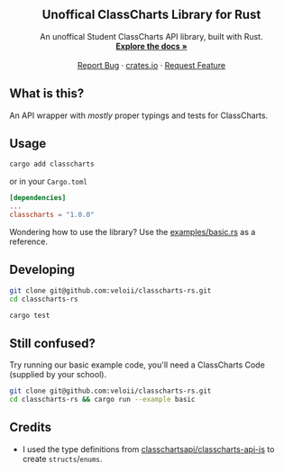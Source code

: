 <div align="center">
  <h2 align="center">Unoffical ClassCharts Library for Rust</h2>
  
  <p align="center">
    An unoffical Student ClassCharts API library, built with Rust.
    <br />
    <a href="https://cc.veloi.me"><strong>Explore the docs »</strong></a>
    <br />
    <br />
    <a href="https://github.com/veloii/classcharts-rs/issues">Report Bug</a>
    ·
    <a href="https://crates.io/crates/classcharts">crates.io</a>
    ·
    <a href="https://github.com/veloii/classcharts-rs/issues">Request Feature</a>
  </p>
</div>


## What is this?

An API wrapper with *mostly* proper typings and tests for ClassCharts.

## Usage
```bash
cargo add classcharts
```
or in your `Cargo.toml`
```toml
[dependencies]
...
classcharts = "1.0.0"
```

Wondering how to use the library? Use the [examples/basic.rs](https://github.com/veloii/classcharts-rs/blob/main/examples/basic.rs) as a reference.

## Developing

```bash
git clone git@github.com:veloii/classcharts-rs.git
cd classcharts-rs
```
```bash
cargo test
```

## Still confused?

Try running our basic example code, you'll need a ClassCharts Code (supplied by your school).

```bash
git clone git@github.com:veloii/classcharts-rs.git
cd classcharts-rs && cargo run --example basic
```

## Credits

- I used the type definitions from [classchartsapi/classcharts-api-js](https://github.com/classchartsapi/classcharts-api-js) to create `structs`/`enums`.
